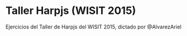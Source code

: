 # Taller Harpjs (WISIT 2015)

Ejercicios del Taller de Harpjs del WISIT 2015, dictado por @AlvarezAriel
